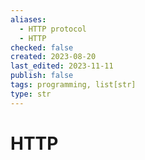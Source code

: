 ```yaml
---
aliases:
  - HTTP protocol
  - HTTP
checked: false
created: 2023-08-20
last_edited: 2023-11-11
publish: false
tags: programming, list[str]
type: str
---
```

# HTTP
